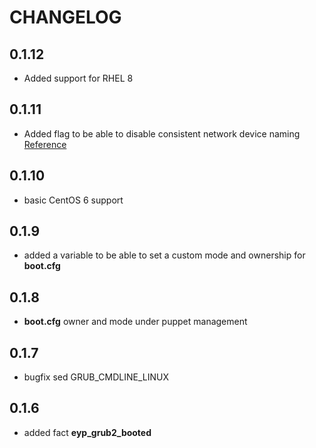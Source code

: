 # CHANGELOG

## 0.1.12

* Added support for RHEL 8

## 0.1.11

* Added flag to be able to disable consistent network device naming [Reference](https://access.redhat.com/discussions/916973)

## 0.1.10

* basic CentOS 6 support

## 0.1.9

* added a variable to be able to set a custom mode and ownership for **boot.cfg**

## 0.1.8

* **boot.cfg** owner and mode under puppet management

## 0.1.7

* bugfix sed GRUB_CMDLINE_LINUX

## 0.1.6

* added fact **eyp_grub2_booted**
